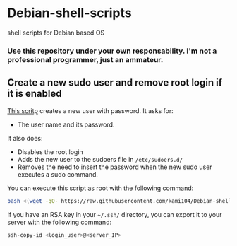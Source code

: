 # Debian-shell-scripts
shell scripts for Debian based OS
### Use this repository under your own responsability. I'm not a professional programmer, just an ammateur.



## Create a new sudo user and remove root login if it is enabled

[This scritp](setup_user_and_sudo.sh)  creates a new user with password. It asks for:
   - The user name and its password.
  
  It also does:
   - Disables the root login
   - Adds the new user to the sudoers file in ``/etc/sudoers.d/``
   - Removes the need to insert the password when the new sudo user executes a sudo command.

You can execute this script as root with the following command:
```bash
bash <(wget -qO- https://raw.githubusercontent.com/kami104/Debian-shell-scripts/refs/heads/main/setup_user_and_sudo.sh)
```
If you have an RSA key in your ``~/.ssh/`` directory, you can export it to your server with the following command:
```bash
ssh-copy-id <login_user>@<server_IP>
